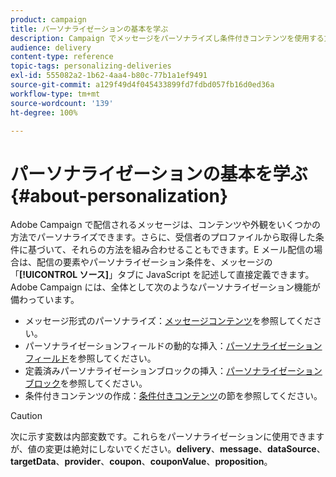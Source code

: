 ```yaml
---
product: campaign
title: パーソナライゼーションの基本を学ぶ
description: Campaign でメッセージをパーソナライズし条件付きコンテンツを使用する方法を説明します。
audience: delivery
content-type: reference
topic-tags: personalizing-deliveries
exl-id: 555082a2-1b62-4aa4-b80c-77b1a1ef9491
source-git-commit: a129f49d4f045433899fd7fdbd057fb16d0ed36a
workflow-type: tm+mt
source-wordcount: '139'
ht-degree: 100%

---
```


# パーソナライゼーションの基本を学ぶ{#about-personalization}

Adobe Campaign で配信されるメッセージは、コンテンツや外観をいくつかの方法でパーソナライズできます。さらに、受信者のプロファイルから取得した条件に基づいて、それらの方法を組み合わせることもできます。E メール配信の場合は、配信の要素やパーソナライゼーション条件を、メッセージの「**[!UICONTROL ソース]**」タブに JavaScript を記述して直接定義できます。Adobe Campaign には、全体として次のようなパーソナライゼーション機能が備わっています。

* メッセージ形式のパーソナライズ：[メッセージコンテンツ](defining-the-email-content.md#message-content)を参照してください。
* パーソナライゼーションフィールドの動的な挿入：[パーソナライゼーションフィールド](personalization-fields.md)を参照してください。
* 定義済みパーソナライゼーションブロックの挿入：[パーソナライゼーションブロック](personalization-blocks.md)を参照してください。
* 条件付きコンテンツの作成：[条件付きコンテンツ](conditional-content.md)の節を参照してください。

>[!CAUTION]
>
>次に示す変数は内部変数です。これらをパーソナライゼーションに使用できますが、値の変更は絶対にしないでください。**delivery**、**message**、**dataSource**、**targetData**、**provider**、**coupon**、**couponValue**、**proposition**。
